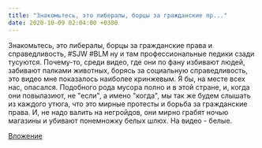 ```yaml
---
title: "Знакомьтесь, это либералы, борцы за гражданские пр..."
date: 2020-10-09 02:04:00 +0300
---
```


Знакомьтесь, это либералы, борцы за гражданские права и справедливость, #SJW #BLM ну и там профессиональные педики сзади тусуются. Почему-то, среди видео, где они по фану избивают людей, забивают палками животных, борясь за социальную справедливость, это видео мне показалось наиболее кринжевым. Я бы, на месте всех нас, опасался. Подобного рода мусора полно и в этой стране, и, когда они повылазиют, не "если", а имено "когда", мы так же будем слышать из каждого утюга, что это мирные протесты и борьба за гражданские права. И, не надо валить на негройдов, они мирно грабят ночью магазины и убивают понемножку белых шлюх. На видео - белые.

[Вложение](https://vk.com/video41076938_456239438)
